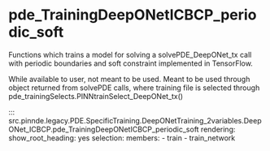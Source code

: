 # pde_TrainingDeepONetICBCP_periodic_soft

Functions which trains a model for solving a solvePDE_DeepONet_tx call with periodic boundaries and soft constraint implemented in TensorFlow.

While available to user, not meant to be used. Meant to be used through
object returned from solvePDE calls, where training file is selected through pde_trainingSelects.PINNtrainSelect_DeepONet_tx()

::: src.pinnde.legacy.PDE.SpecificTraining.DeepONetTraining_2variables.DeepONet_ICBCP.pde_TrainingDeepONetICBCP_periodic_soft
    rendering:
      show_root_heading: yes
    selection:
      members:
        - train
        - train_network